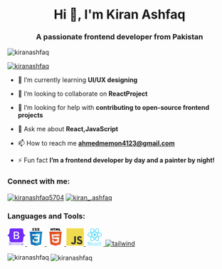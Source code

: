 <h1 align="center">Hi 👋, I'm Kiran Ashfaq</h1>
<h3 align="center">A passionate frontend developer from Pakistan</h3>

<p align="left"> <img src="https://komarev.com/ghpvc/?username=kiranashfaq&label=Profile%20views&color=0e75b6&style=flat" alt="kiranashfaq" /> </p>

<p align="left"> <a href="https://github.com/ryo-ma/github-profile-trophy"><img src="https://github-profile-trophy.vercel.app/?username=kiranashfaq" alt="kiranashfaq" /></a> </p>

- 🌱 I’m currently learning **UI/UX designing**

- 👯 I’m looking to collaborate on **ReactProject**

- 🤝 I’m looking for help with **contributing to open-source frontend projects**

- 💬 Ask me about **React,JavaScript**

- 📫 How to reach me **ahmedmemon4123@gmail.com**

- ⚡ Fun fact **I’m a frontend developer by day and a painter by night!**

<h3 align="left">Connect with me:</h3>
<p align="left">
<a href="https://twitter.com/kiranashfaq5704" target="blank"><img align="center" src="https://raw.githubusercontent.com/rahuldkjain/github-profile-readme-generator/master/src/images/icons/Social/twitter.svg" alt="kiranashfaq5704" height="30" width="40" /></a>
<a href="https://instagram.com/kiran_.ashfaq" target="blank"><img align="center" src="https://raw.githubusercontent.com/rahuldkjain/github-profile-readme-generator/master/src/images/icons/Social/instagram.svg" alt="kiran_.ashfaq" height="30" width="40" /></a>
</p>

<h3 align="left">Languages and Tools:</h3>
<p align="left"> <a href="https://getbootstrap.com" target="_blank" rel="noreferrer"> <img src="https://raw.githubusercontent.com/devicons/devicon/master/icons/bootstrap/bootstrap-plain-wordmark.svg" alt="bootstrap" width="40" height="40"/> </a> <a href="https://www.w3schools.com/css/" target="_blank" rel="noreferrer"> <img src="https://raw.githubusercontent.com/devicons/devicon/master/icons/css3/css3-original-wordmark.svg" alt="css3" width="40" height="40"/> </a> <a href="https://www.w3.org/html/" target="_blank" rel="noreferrer"> <img src="https://raw.githubusercontent.com/devicons/devicon/master/icons/html5/html5-original-wordmark.svg" alt="html5" width="40" height="40"/> </a> <a href="https://developer.mozilla.org/en-US/docs/Web/JavaScript" target="_blank" rel="noreferrer"> <img src="https://raw.githubusercontent.com/devicons/devicon/master/icons/javascript/javascript-original.svg" alt="javascript" width="40" height="40"/> </a> <a href="https://reactjs.org/" target="_blank" rel="noreferrer"> <img src="https://raw.githubusercontent.com/devicons/devicon/master/icons/react/react-original-wordmark.svg" alt="react" width="40" height="40"/> </a> <a href="https://tailwindcss.com/" target="_blank" rel="noreferrer"> <img src="https://www.vectorlogo.zone/logos/tailwindcss/tailwindcss-icon.svg" alt="tailwind" width="40" height="40"/> </a> </p>

<p><img align="left" src="https://github-readme-stats.vercel.app/api/top-langs?username=kiranashfaq&show_icons=true&locale=en&layout=compact" alt="kiranashfaq" /></p>

<p>&nbsp;<img align="center" src="https://github-readme-stats.vercel.app/api?username=kiranashfaq&show_icons=true&locale=en" alt="kiranashfaq" /></p>

